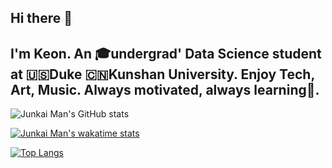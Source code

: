 ## Hi there 👋
## I'm Keon. An 🎓undergrad' Data Science student at 🇺🇸Duke 🇨🇳Kunshan University. Enjoy Tech, Art, Music. Always motivated, always learning🚀.

![Junkai Man's GitHub stats](https://github-readme-stats.vercel.app/api?username=junkaiman&bg_color=30,e96443,904e95&title_color=fff&text_color=fff)

[![Junkai Man's wakatime stats](https://github-readme-stats.vercel.app/api/wakatime?username=junkaiman)](https://github.com/junkaiman/github-readme-stats)

[![Top Langs](https://github-readme-stats.vercel.app/api/top-langs/?username=junkaiman&layout=compact)](https://github.com/junkaiman/github-readme-stats)



